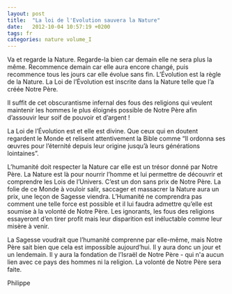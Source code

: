 ```yaml
---
layout: post
title:  "La loi de l'Evolution sauvera la Nature"
date:   2012-10-04 10:57:19 +0200
tags: fr
categories: nature volume_I
---
```

Va et regarde la Nature. Regarde-la bien car demain elle ne sera plus la même. Recommence demain car elle aura encore changé, puis recommence tous les jours car elle évolue sans fin. L’Évolution est la règle de la Nature. La Loi de l’Évolution est inscrite dans la Nature telle que l’a créée Notre Père.

Il suffit de cet obscurantisme infernal des fous des religions qui veulent maintenir les hommes le plus éloignés possible de Notre Père afin d’assouvir leur soif de pouvoir et d’argent !

La Loi de l’Évolution est et elle est divine. Que ceux qui en doutent regardent le Monde et relisent attentivement la Bible comme “Il ordonna ses œuvres pour l’éternité depuis leur origine jusqu’à leurs générations lointaines”.

L’humanité doit respecter la Nature car elle est un trésor donné par Notre Père. La Nature est là pour nourrir l’homme et lui permettre de découvrir et comprendre les Lois de l’Univers. C’est un don sans prix de Notre Père. La folie de ce Monde à vouloir salir, saccager et massacrer la Nature aura un prix, une leçon de Sagesse viendra. L’Humanité ne comprendra pas comment une telle force est possible et il lui faudra admettre qu’elle est soumise à la volonté de Notre Père. Les ignorants, les fous des religions essayeront d’en tirer profit mais leur disparition est inéluctable comme leur misère à venir.

La Sagesse voudrait que l’humanité comprenne par elle-même, mais Notre Père sait bien que cela est impossible aujourd’hui. Il y aura donc un jour et un lendemain. Il y aura la fondation de l’Israël de Notre Père - qui n'a aucun lien avec ce pays des hommes ni la religion. La volonté de Notre Père sera faite.

Philippe


<!-- 
Ce(tte) œuvre est mise à disposition selon les termes de la Licence Creative Commons Attribution - Pas d’Utilisation Commerciale 4.0 International.
-->